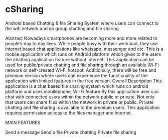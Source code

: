 # cSharing
Android based Chatting &amp; file Sharing System where users can connect to the wifi network and do group chatting and file sharing 

Abstract 
Nowadays smartphones are becoming more and more related to people’s day to day lives. While people busy with their workload, they use internet based chat applications like whatsapp, messenger and etc. This is a mobile application which runs on Android platform which gives to the users the chatting application feature without internet. This application can be used for public/private chatting and file sharing through an available Wi-Fi network or self-created Wi-Fi hotspot. Additionally, there will be free and premium version where users can experience the functionality of the application with limited features in the free version.
Overall Description
This application is a chat based file sharing system which runs on android platform and uses mobilephone, Wi-Fi feature.By this application user can chat with connected users within the network public or private. Not only that users can share files within the network in private or public. Private chatting and file sharing is available to the premium users. This application requires permission access to the files manager and internet.

MAIN FEATURES

  Send a message
  Send a file
  Private chatting
  Private file sharing

